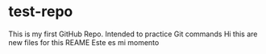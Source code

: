 # test-repo
This is my first GitHub Repo. Intended to practice Git commands
Hi this are new files for this REAME
Este es  mi momento
